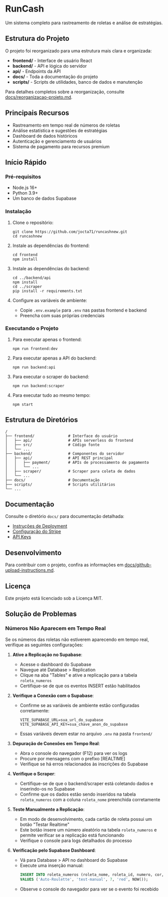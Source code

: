 # RunCash

Um sistema completo para rastreamento de roletas e análise de estratégias.

## Estrutura do Projeto

O projeto foi reorganizado para uma estrutura mais clara e organizada:

- **frontend/** - Interface de usuário React
- **backend/** - API e lógica do servidor
- **api/** - Endpoints da API
- **docs/** - Toda a documentação do projeto
- **scripts/** - Scripts de utilidades, banco de dados e manutenção

Para detalhes completos sobre a reorganização, consulte [docs/reorganizacao-projeto.md](docs/reorganizacao-projeto.md).

## Principais Recursos

- Rastreamento em tempo real de números de roletas
- Análise estatística e sugestões de estratégias
- Dashboard de dados históricos
- Autenticação e gerenciamento de usuários
- Sistema de pagamento para recursos premium

## Início Rápido

### Pré-requisitos

- Node.js 16+
- Python 3.9+
- Um banco de dados Supabase

### Instalação

1. Clone o repositório:
   ```
   git clone https://github.com/jocta71/runcashnew.git
   cd runcashnew
   ```

2. Instale as dependências do frontend:
   ```
   cd frontend
   npm install
   ```

3. Instale as dependências do backend:
   ```
   cd ../backend/api
   npm install
   cd ../scraper
   pip install -r requirements.txt
   ```

4. Configure as variáveis de ambiente:
   - Copie `.env.example` para `.env` nas pastas frontend e backend
   - Preencha com suas próprias credenciais

### Executando o Projeto

1. Para executar apenas o frontend:
   ```
   npm run frontend:dev
   ```

2. Para executar apenas a API do backend:
   ```
   npm run backend:api
   ```

3. Para executar o scraper do backend:
   ```
   npm run backend:scraper
   ```

4. Para executar tudo ao mesmo tempo:
   ```
   npm start
   ```

## Estrutura de Diretórios

```
/
├── frontend/               # Interface do usuário
│   ├── api/                # APIs serverless do frontend
│   ├── src/                # Código fonte
│   └── ...
├── backend/                # Componentes do servidor
│   ├── api/                # API REST principal
│   │   ├── payment/        # APIs de processamento de pagamento
│   │   └── ...
│   ├── scraper/            # Scraper para coleta de dados
│   └── ...
├── docs/                   # Documentação
├── scripts/                # Scripts utilitários
└── ...
```

## Documentação

Consulte o diretório `docs/` para documentação detalhada:

- [Instruções de Deployment](docs/deploy-instructions.md)
- [Configuração do Stripe](docs/STRIPE_SETUP.md)
- [API Keys](docs/API_KEYS.md)

## Desenvolvimento

Para contribuir com o projeto, confira as informações em [docs/github-upload-instructions.md](docs/github-upload-instructions.md).

## Licença

Este projeto está licenciado sob a Licença MIT.

## Solução de Problemas

### Números Não Aparecem em Tempo Real

Se os números das roletas não estiverem aparecendo em tempo real, verifique as seguintes configurações:

1. **Ative a Replicação no Supabase**:
   - Acesse o dashboard do Supabase
   - Navegue até Database > Replication
   - Clique na aba "Tables" e ative a replicação para a tabela `roleta_numeros`
   - Certifique-se de que os eventos INSERT estão habilitados

2. **Verifique a Conexão com o Supabase**:
   - Confirme se as variáveis de ambiente estão configuradas corretamente:
     ```
     VITE_SUPABASE_URL=sua_url_do_supabase
     VITE_SUPABASE_API_KEY=sua_chave_anon_do_supabase
     ```
   - Essas variáveis devem estar no arquivo `.env` na pasta `frontend/`

3. **Depuração de Conexões em Tempo Real**:
   - Abra o console do navegador (F12) para ver os logs
   - Procure por mensagens com o prefixo [REALTIME]
   - Verifique se há erros relacionados às inscrições do Supabase

4. **Verifique o Scraper**:
   - Certifique-se de que o backend/scraper está coletando dados e inserindo-os no Supabase
   - Confirme que os dados estão sendo inseridos na tabela `roleta_numeros` com a coluna `roleta_nome` preenchida corretamente

5. **Teste Manualmente a Replicação**:
   - Em modo de desenvolvimento, cada cartão de roleta possui um botão "Testar Realtime"
   - Este botão insere um número aleatório na tabela `roleta_numeros` e permite verificar se a replicação está funcionando
   - Verifique o console para logs detalhados do processo

6. **Verificação pelo Supabase Dashboard**:
   - Vá para Database > API no dashboard do Supabase
   - Execute uma inserção manual:
     ```sql
     INSERT INTO roleta_numeros (roleta_nome, roleta_id, numero, cor, timestamp)
     VALUES ('Auto-Roulette', 'test-manual', 7, 'red', NOW());
     ```
   - Observe o console do navegador para ver se o evento foi recebido 